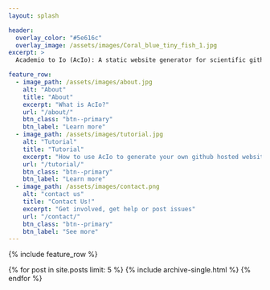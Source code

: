 ```yaml
---
layout: splash

header:
  overlay_color: "#5e616c"
  overlay_image: /assets/images/Coral_blue_tiny_fish_1.jpg
excerpt: >
  Academio to Io (AcIo): A static website generator for scientific github repositories <br /><br /><br />

feature_row:
  - image_path: /assets/images/about.jpg
    alt: "About"
    title: "About"
    excerpt: "What is AcIo?"
    url: "/about/"
    btn_class: "btn--primary"
    btn_label: "Learn more"
  - image_path: /assets/images/tutorial.jpg
    alt: "Tutorial"
    title: "Tutorial"
    excerpt: "How to use AcIo to generate your own github hosted website"
    url: "/tutorial/"
    btn_class: "btn--primary"
    btn_label: "Learn more"
  - image_path: /assets/images/contact.png
    alt: "contact us"
    title: "Contact Us!"
    excerpt: "Get involved, get help or post issues"
    url: "/contact/"
    btn_class: "btn--primary"
    btn_label: "See more"  
---
```


{% include feature_row %}

{% for post in site.posts limit: 5 %}
  {% include archive-single.html %}
{% endfor %}